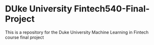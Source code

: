 # DUke University Fintech540-Final-Project

This is a repository for the Duke University Machine Learning in Fintech course final project
